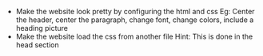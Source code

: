 * Make the website look pretty by configuring the html and css
    Eg: Center the header, center the paragraph, change font, change colors, include a heading picture
* Make the website load the css from another file
    Hint: This is done in the head section